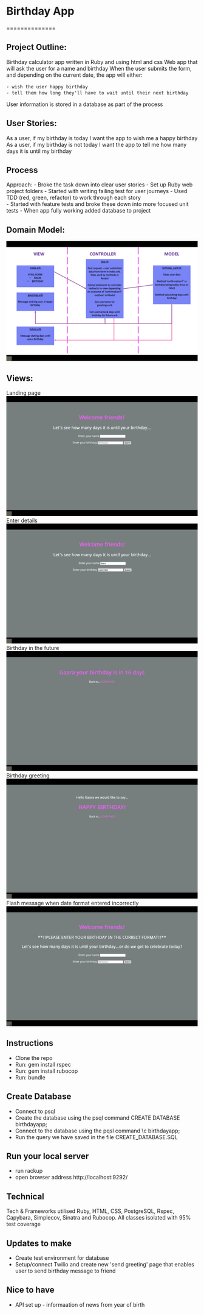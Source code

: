 # Birthday App
==============

## Project Outline:

Birthday calculator app written in Ruby and using html and css
Web app that will ask the user for a name and birthday
When the user submits the form, and depending on the current date, the app will either:

    - wish the user happy birthday
    - tell them how long they'll have to wait until their next birthday

User information is stored in a database as part of the process

## User Stories:
As a user, if my birthday is today I want the app to wish me a happy birthday
As a user, if my birthday is not today I want the app to tell me how many days it is until my birthday

## Process
Approach:
    - Broke the task down into clear user stories
    - Set up Ruby web project folders
    - Started with writing failing test for user journeys
    - Used TDD (red, green, refactor) to work through each story  
    - Started with feature tests and broke these down into more focused unit tests
    - When app fully working added database to project

## Domain Model:
![MVC](./public/images/MVC.png)
## Views:
Landing page
![index](./public/images/index.png)
Enter details
![enter_deats](./public/images/enter_deats.png)
Birthday in the future
![future_birthday](./public/images/future_birthday.png)
Birthday greeting
![today_birthday](./public/images/today_birthday.png)
Flash message when date format entered incorrectly 
![flash_message](./public/images/flash_message.png)

## Instructions
 - Clone the repo
 - Run: gem install rspec
 - Run: gem install rubocop
 - Run: bundle

## Create Database
 - Connect to psql
 - Create the database using the psql command CREATE DATABASE birthdayapp;
 - Connect to the database using the pqsl command \c birthdayapp;
 - Run the query we have saved in the file CREATE_DATABASE.SQL

## Run your local server
 - run rackup 
 - open browser address http://localhost:9292/

## Technical
 Tech & Frameworks utilised Ruby, HTML, CSS, PostgreSQL, Rspec, Capybara, Simplecov, Sinatra and Rubocop. All classes isolated with 95% test coverage

##  Updates to make
- Create test environment for database
- Setup/connect Twilio and create new 'send greeting' page that enables user to send birthday message to friend

## Nice to have
- API set up - informaation of news from year of birth